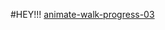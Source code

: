 #HEY!!!
[animate-walk-progress-03](https://user-images.githubusercontent.com/35881679/138306992-74e7e2c1-d4d1-4447-a8ea-5ba51eb11340.gif)
